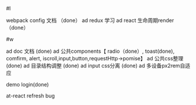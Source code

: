 #l

webpack config 文档 （done）
ad redux 学习 
ad react 生命周期render （done）



#w

ad doc 文档 (done)
ad 公共components【 radio（done）, toast(done), comfirm, alert, iscroll,input,button,requestHttp->pomise】
ad 公共css整理 (done)
ad 目录结构调整 (done)
ad input css分离 (done)
ad 多设备px2rem自适应

demo login(done)

at-react refresh bug